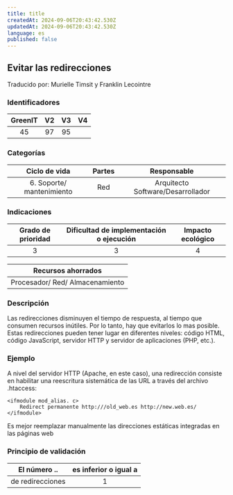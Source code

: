 ```yaml
---
title: title
createdAt: 2024-09-06T20:43:42.530Z
updatedAt: 2024-09-06T20:43:42.530Z
language: es
published: false
---
```

## Evitar las redirecciones
Traducido por: Murielle Timsit y Franklin Lecointre

### Identificadores

| GreenIT |  V2  |  V3  |  V4  |
|:-------:|:----:|:----:|:----:|
|   45   | 97  | 95  |  	|

### Categorías

| Ciclo de vida | Partes | Responsable |
|:---------:|:----:|:----:|
| 6. Soporte/ mantenimiento | Red | Arquitecto Software/Desarrollador |

### Indicaciones

| Grado de prioridad   | Dificultad de implementación o ejecución | Impacto ecológico   |
|:-------------------:|:-------------------------:|:---------------------:|
| 3 | 3 | 4 |

| Recursos ahorrados |
|:----------------------------------------------------------:|
| Procesador/ Red/ Almacenamiento |

### Descripción

Las redirecciones disminuyen el tiempo de respuesta, al tiempo que consumen recursos inútiles. Por lo tanto, hay que evitarlos lo mas posible. Estas redirecciones pueden tener lugar en diferentes niveles: código HTML, código JavaScript, servidor HTTP y servidor de aplicaciones (PHP, etc.).

### Ejemplo

A nivel del servidor HTTP (Apache, en este caso), una redirección consiste en habilitar una reescritura sistemática de las URL a través del archivo
.htaccess:
```apacheconf
<ifmodule mod_alias. c>
	Redirect permanente http:///old_web.es http://new.web.es/
</ifmodule>
```
Es mejor reemplazar manualmente las direcciones estáticas integradas en las páginas web


### Principio de validación

| El número ..   | es inferior o igual a   |  
|-------------------|:-------------------------:|
| de redirecciones  | 1  |


